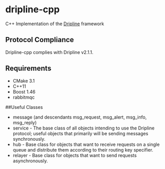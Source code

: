 # dripline-cpp
C++ Implementation of the [Dripline](http://www.project8.org/dripline) framework 

## Protocol Compliance

Dripline-cpp complies with Dripline v2.1.1.

## Requirements

* CMake 3.1
* C++11
* Boost 1.46
* rabbitmqc

##Useful Classes
* message (and descendants msg_request, msg_alert, msg_info, msg_reply)
* service - The base class of all objects intending to use the Dripline protocol; useful objects that primarily will be sending messages synchronously.
* hub - Base class for objects that want to receive requests on a single queue and distribute them according to their routing key specifier.
* relayer - Base class for objects that want to send requests asynchronously.
